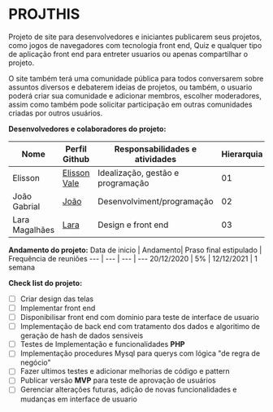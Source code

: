 # PROJTHIS
 
Projeto de site para desenvolvedores e iniciantes publicarem seus projetos, como jogos de navegadores com tecnologia front end, Quiz e qualquer tipo de aplicação front end para entreter usuarios ou apenas compartilhar o projeto.

O site também terá uma comunidade pública para todos conversarem sobre assuntos diversos e debaterem ideias de projetos, ou também, o usuario poderá criar sua comunidade e adicionar membros, escolher moderadores, assim como também pode solicitar participação em outras comunidades criadas por outros usuários.

**Desenvolvedores e colaboradores do projeto:**

Nome | Perfil Github| Responsabilidades e atividades | Hierarquia
--- | --- | --- | ---
Elisson | [Elisson Vale](https://github.com/ElissonLimaVale) | Idealização, gestão e programação | 01
João Gabrial | [João](https://github.com/JGA06) | Desenvolviment/programação | 02
Lara Magalhães | [Lara](https://github.com/laraprogramaai) | Design e front end | 03


**Andamento do projeto:**
Data de inicio | Andamento| Praso final estipulado | Frequência de reuniões
--- | --- | --- | ---
20/12/2020 | 5% | 12/12/2021 | 1 semana


**Check list do projeto:**

- [ ] Criar design das telas 
- [ ] Implementar front end 
- [ ] Disponibilisar front end com dominio para teste de interface de usuario
- [ ] Implementação de back end com tratamento dos dados e algoritimo de geração de hash de dados sensiveis
- [ ] Testes de Implementação e funcionalidades **PHP**
- [ ] Implementação procedures Mysql para querys com lógica "de regra de negócio"
- [ ] Fazer ultimos testes e adicionar melhorias de código e pattern
- [ ] Publicar versão **MVP** para teste de aprovação de usuários
- [ ] Gerenciar alterações futuras, adição de novas funcionalidades e mudanças em interface de usuario

